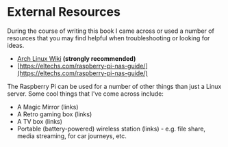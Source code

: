 # External Resources

During the course of writing this book I came across or used a number of resources that you may find helpful when troubleshooting or looking for ideas.

* [Arch Linux Wiki](https://wiki.archlinux.org "The single best resource for Linux-based operating systems!") **\(strongly recommended\)**
* [https://eltechs.com/raspberry-pi-nas-guide/](https://eltechs.com/raspberry-pi-nas-guide/)

The Raspberry Pi can be used for a number of other things than just a Linux server. Some cool things that I've come across include:

* A Magic Mirror \(links\)
* A Retro gaming box \(links\)
* A TV box \(links\)
* Portable \(battery-powered\) wireless station \(links\) - e.g. file share, media streaming, for car journeys, etc.



